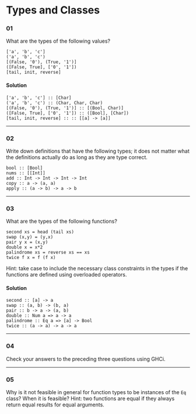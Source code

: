 # Types and Classes

### 01 
What are the types of the following values?

```
['a', 'b', 'c']
('a', 'b', 'c')
[(False, '0'), (True, '1')]
([False, True], ['0', '1'])
[tail, init, reverse]
```

#### Solution

```
['a', 'b', 'c'] :: [Char]
('a', 'b', 'c') :: (Char, Char, Char)
[(False, '0'), (True, '1')] :: [(Bool, Char)]
([False, True], ['0', '1']) :: ([Bool], [Char])
[tail, init, reverse] :: :: [[a] -> [a]]
```

---
### 02
Write down definitions that have the following types; it does not matter what the
definitions actually do as long as they are type correct.

```
bool :: [Bool]
nums :: [[Int]]
add :: Int -> Int -> Int -> Int
copy :: a -> (a, a)
apply :: (a -> b) -> a -> b
```

---

### 03

What are the types of the following functions?

```
second xs = head (tail xs)
swap (x,y) = (y,x)
pair y x = (x,y)
double x = x*2
palindrome xs = reverse xs == xs
twice f x = f (f x)
```

Hint: take case to include the necessary class constraints in the types if 
the functions are defined using overloaded operators.

#### Solution
```
second :: [a] -> a
swap :: (a, b) -> (b, a)
pair :: b -> a -> (a, b)
double :: Num a => a -> a
palindrome :: Eq a => [a] -> Bool
twice :: (a -> a) -> a -> a
```
---

### 04

Check your answers to the preceding three questions using GHCi.

---

### 05

Why is it not feasible in general for function types to be 
instances of the `Eq` class? When it is feasible?
Hint: two functions are equal if they always return equal results
for equal arguments.
